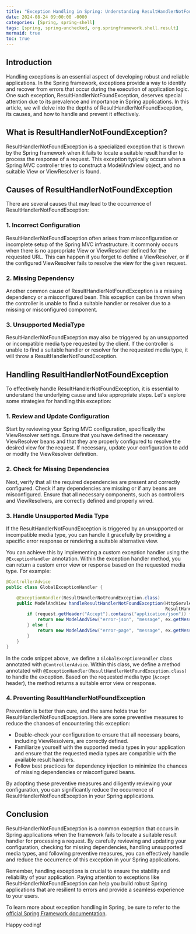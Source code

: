 ```yaml
---
title: "Exception Handling in Spring: Understanding ResultHandlerNotFoundException"
date: 2024-08-24 09:00:00 -0000
categories: [Spring, spring-shell]
tags: [spring, spring-unchecked, org.springframework.shell.result]
mermaid: true
toc: true
---
```



## Introduction

Handling exceptions is an essential aspect of developing robust and reliable applications. In the Spring framework, exceptions provide a way to identify and recover from errors that occur during the execution of application logic. One such exception, ResultHandlerNotFoundException, deserves special attention due to its prevalence and importance in Spring applications. In this article, we will delve into the depths of ResultHandlerNotFoundException, its causes, and how to handle and prevent it effectively.

## What is ResultHandlerNotFoundException?

ResultHandlerNotFoundException is a specialized exception that is thrown by the Spring framework when it fails to locate a suitable result handler to process the response of a request. This exception typically occurs when a Spring MVC controller tries to construct a ModelAndView object, and no suitable View or ViewResolver is found.

## Causes of ResultHandlerNotFoundException

There are several causes that may lead to the occurrence of ResultHandlerNotFoundException:

### 1. Incorrect Configuration

ResultHandlerNotFoundException often arises from misconfiguration or incomplete setup of the Spring MVC infrastructure. It commonly occurs when there is no appropriate View or ViewResolver defined for the requested URL. This can happen if you forget to define a ViewResolver, or if the configured ViewResolver fails to resolve the view for the given request.

### 2. Missing Dependency

Another common cause of ResultHandlerNotFoundException is a missing dependency or a misconfigured bean. This exception can be thrown when the controller is unable to find a suitable handler or resolver due to a missing or misconfigured component.

### 3. Unsupported MediaType

ResultHandlerNotFoundException may also be triggered by an unsupported or incompatible media type requested by the client. If the controller is unable to find a suitable handler or resolver for the requested media type, it will throw a ResultHandlerNotFoundException.

## Handling ResultHandlerNotFoundException

To effectively handle ResultHandlerNotFoundException, it is essential to understand the underlying cause and take appropriate steps. Let's explore some strategies for handling this exception:

### 1. Review and Update Configuration

Start by reviewing your Spring MVC configuration, specifically the ViewResolver settings. Ensure that you have defined the necessary ViewResolver beans and that they are properly configured to resolve the desired view for the request. If necessary, update your configuration to add or modify the ViewResolver definition.

### 2. Check for Missing Dependencies

Next, verify that all the required dependencies are present and correctly configured. Check if any dependencies are missing or if any beans are misconfigured. Ensure that all necessary components, such as controllers and ViewResolvers, are correctly defined and properly wired.

### 3. Handle Unsupported Media Type

If the ResultHandlerNotFoundException is triggered by an unsupported or incompatible media type, you can handle it gracefully by providing a specific error response or rendering a suitable alternative view.

You can achieve this by implementing a custom exception handler using the `@ExceptionHandler` annotation. Within the exception handler method, you can return a custom error view or response based on the requested media type. For example:

```java
@ControllerAdvice
public class GlobalExceptionHandler {

    @ExceptionHandler(ResultHandlerNotFoundException.class)
    public ModelAndView handleResultHandlerNotFoundException(HttpServletRequest request,
                                                             ResultHandlerNotFoundException ex) {
        if (request.getHeader("Accept").contains("application/json")) {
            return new ModelAndView("error-json", "message", ex.getMessage());
        } else {
            return new ModelAndView("error-page", "message", ex.getMessage());
        }
    }
}
```

In the code snippet above, we define a `GlobalExceptionHandler` class annotated with `@ControllerAdvice`. Within this class, we define a method annotated with `@ExceptionHandler(ResultHandlerNotFoundException.class)` to handle the exception. Based on the requested media type (`Accept` header), the method returns a suitable error view or response.

### 4. Preventing ResultHandlerNotFoundException

Prevention is better than cure, and the same holds true for ResultHandlerNotFoundException. Here are some preventive measures to reduce the chances of encountering this exception:

- Double-check your configuration to ensure that all necessary beans, including ViewResolvers, are correctly defined.
- Familiarize yourself with the supported media types in your application and ensure that the requested media types are compatible with the available result handlers.
- Follow best practices for dependency injection to minimize the chances of missing dependencies or misconfigured beans.

By adopting these preventive measures and diligently reviewing your configuration, you can significantly reduce the occurrence of ResultHandlerNotFoundException in your Spring applications.

## Conclusion

ResultHandlerNotFoundException is a common exception that occurs in Spring applications when the framework fails to locate a suitable result handler for processing a request. By carefully reviewing and updating your configuration, checking for missing dependencies, handling unsupported media types, and following preventive measures, you can effectively handle and reduce the occurrence of this exception in your Spring applications.

Remember, handling exceptions is crucial to ensure the stability and reliability of your application. Paying attention to exceptions like ResultHandlerNotFoundException can help you build robust Spring applications that are resilient to errors and provide a seamless experience to your users.

To learn more about exception handling in Spring, be sure to refer to the [official Spring Framework documentation](https://docs.spring.io/spring-framework/docs/current/reference/html/web.html#mvc-exceptionhandlers).

Happy coding!